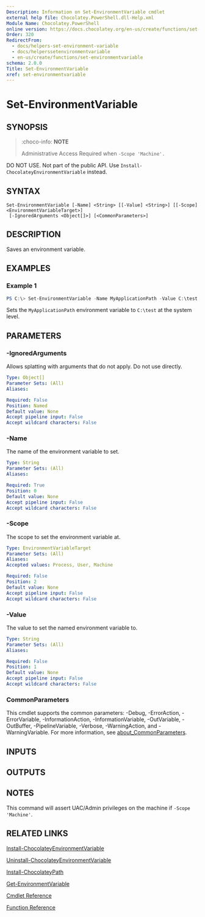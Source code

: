 ```yaml
---
Description: Information on Set-EnvironmentVariable cmdlet
external help file: Chocolatey.PowerShell.dll-Help.xml
Module Name: Chocolatey.PowerShell
online version: https://docs.chocolatey.org/en-us/create/functions/set-environmentvariable
Order: 320
RedirectFrom:
  - docs/helpers-set-environment-variable
  - docs/helperssetenvironmentvariable
  - en-us/create/functions/set-environmentvariable
schema: 2.0.0
Title: Set-EnvironmentVariable
xref: set-environmentvariable
---
```


# Set-EnvironmentVariable

## SYNOPSIS
> :choco-info: **NOTE**
>
> Administrative Access Required when `-Scope 'Machine'.`

DO NOT USE. Not part of the public API. Use `Install-ChocolateyEnvironmentVariable` instead.

## SYNTAX

```
Set-EnvironmentVariable [-Name] <String> [[-Value] <String>] [[-Scope] <EnvironmentVariableTarget>]
 [-IgnoredArguments <Object[]>] [<CommonParameters>]
```

## DESCRIPTION
Saves an environment variable.

## EXAMPLES

### Example 1
```powershell
PS C:\> Set-EnvironmentVariable -Name MyApplicationPath -Value C:\test -Scope Machine
```

Sets the `MyApplicationPath` environment variable to `C:\test` at the system level.

## PARAMETERS

### -IgnoredArguments
Allows splatting with arguments that do not apply. Do not use directly.

```yaml
Type: Object[]
Parameter Sets: (All)
Aliases:

Required: False
Position: Named
Default value: None
Accept pipeline input: False
Accept wildcard characters: False
```

### -Name
The name of the environment variable to set.

```yaml
Type: String
Parameter Sets: (All)
Aliases:

Required: True
Position: 0
Default value: None
Accept pipeline input: False
Accept wildcard characters: False
```

### -Scope
The scope to set the environment variable at.

```yaml
Type: EnvironmentVariableTarget
Parameter Sets: (All)
Aliases:
Accepted values: Process, User, Machine

Required: False
Position: 2
Default value: None
Accept pipeline input: False
Accept wildcard characters: False
```

### -Value
The value to set the named environment variable to.

```yaml
Type: String
Parameter Sets: (All)
Aliases:

Required: False
Position: 1
Default value: None
Accept pipeline input: False
Accept wildcard characters: False
```

### CommonParameters
This cmdlet supports the common parameters: -Debug, -ErrorAction, -ErrorVariable, -InformationAction, -InformationVariable, -OutVariable, -OutBuffer, -PipelineVariable, -Verbose, -WarningAction, and -WarningVariable. For more information, see [about_CommonParameters](http://go.microsoft.com/fwlink/?LinkID=113216).

## INPUTS

## OUTPUTS

## NOTES
This command will assert UAC/Admin privileges on the machine if
`-Scope 'Machine'`.

## RELATED LINKS

[Install-ChocolateyEnvironmentVariable](xref:install-chocolateyenvironmentvariable)

[Uninstall-ChocolateyEnvironmentVariable](xref:uninstall-chocolateyenvironmentvariable)

[Install-ChocolateyPath](xref:install-chocolateypath)

[Get-EnvironmentVariable](xref:get-environmentvariable)

[Cmdlet Reference](xref:powershell-cmdlet-reference)

[Function Reference](xref:powershell-reference)